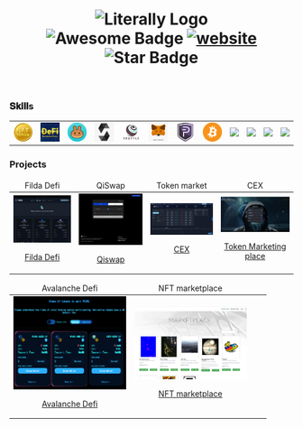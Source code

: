 <h1 align="center" > <img src="https://avatars.githubusercontent.com/u/51626000?v=4" width="100px" alt="Literally Logo" />
 <br/>
<img src="https://cdn.rawgit.com/sindresorhus/awesome/d7305f38d29fed78fa85652e3a63e154dd8e8829/media/badge.svg" alt="Awesome Badge"/>
<a href="https://findwrk.app/?utm_source=awesome-github-profile-readme"><img src="https://img.shields.io/static/v1?label=&labelColor=505050&message=findwrk&color=%230076D6&style=flat&logo=google-chrome&logoColor=%230076D6" alt="website"/></a>
<img src="https://img.shields.io/static/v1?label=%F0%9F%8C%9F&message=If%20Useful&style=style=flat&color=BC4E99" alt="Star Badge"/>

</h1> <br>

### 𝐒𝐤𝐢𝐥𝐥s
<table>
  <tr>
      <td><img src="https://github.com/kroim/profile/blob/master/icons/icon_nft.png?raw=true" width="200"></td>
      <td><img src="https://github.com/kroim/profile/blob/master/icons/icon_defi.png?raw=true" width="200"></td>
      <td><img src="https://github.com/kroim/profile/blob/master/icons/icon_pancake.png?raw=true" width="200"></td>
      <td><img src="https://github.com/kroim/profile/blob/master/icons/icon_solidity.png?raw=true" width="200"></td>
      <td><img src="https://github.com/kroim/profile/blob/master/icons/icon_truffle.png?raw=true" width="200"></td>
      <td><img src="https://github.com/kroim/profile/blob/master/icons/icon_metamask.png?raw=true" width="200"></td>
      <td><img src="https://github.com/kroim/profile/blob/master/icons/icon_pivx.png?raw=true" width="200"></td>
      <td><img src="https://github.com/kroim/profile/blob/master/icons/icon_bitcoin.png?raw=true" width="200"></td>
      <td><img src="https://cdn.iconscout.com/icon/free/png-128/javascript-1174950.png" width="200"></td>
      <td><img src="https://cdn.iconscout.com/icon/free/png-128/node-1174925.png" width="200"></td>
      <td><img src="https://cdn.iconscout.com/icon/free/png-128/react-1175109.png" width="200"></td>
      <td><img src="https://cdn.iconscout.com/icon/free/png-128/vue-282497.png" width="200"></td>
  </tr>  
</table>

### Projects
<table>
    <thead align="center">
        <tr>
            <td>Filda Defi</td>
            <td>QiSwap</td>           
            <td>Token market</td>
            <td>CEX</td>
        </tr>
    </thead>
    <tbody>
        <tr>
            <td>
                <a href="https://filda.io/">
                    <img src="https://github.com/snowwhitedev/profile_stuff/blob/master/01_filda.png?raw=true" width="200">
                    <p align="center">Filda Defi</p>
                </a>
            </td>
            <td>
                <a href="https://qiswap.com">
                    <img src="https://github.com/snowwhitedev/profile_stuff/blob/master/02_qiswap.png?raw=true" width="200">
                    <p align="center">Qiswap</p>
                </a>
            </td>           
            <td>
                <a href="https://www.cointral.com/">
                    <img src="https://github.com/snowwhitedev/profile_stuff/blob/master/04_cointral.png?raw=true" width="200">
                    <p align="center">CEX</p>
                </a>
            </td>
            <td>
                <a href="https://hashtag.space">
                    <img src="https://github.com/snowwhitedev/profile_stuff/blob/master/03_hashtag.png?raw=true" width="200">
                    <p align="center">Token Marketing place</p>
                </a>
            </td>                      
        </tr>
  </tbody>
</table>
<table>
    <thead align="center">
        <tr>
            <td>Avalanche Defi</td>
            <td>NFT marketplace</td>           
            <td></td>
            <td></td>
        </tr>
   </thead>
   <tbody>
        <tr>
            <td>
                <a href="https://staking.snowball.network/">
                    <img src="https://github.com/kroim/profile/blob/master/projects/pearl.png?raw=true" width="200">
                    <p align="center">Avalanche Defi</p>
                </a>
            </td>
            <td>
                <a href="https://leda.jup.io/">
                    <img src="https://github.com/snowwhitedev/profile_stuff/blob/master/06_leda_nft.png?raw=true" width="200">
                    <p align="center">NFT marketplace</p>
                </a>
            </td>
            <td></td>
            <td></td>                      
        </tr>
    </tbody>
</table>


